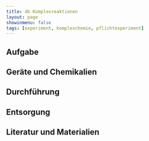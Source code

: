 ```yaml
---
title: 4b Komplexreaktionen
layout: page
showinmenu: false
tags: [experiment, komplexchemie, pflichtexperiment]
---
```


## Aufgabe

## Geräte und Chemikalien

## Durchführung

## Entsorgung

## Literatur und Materialien
